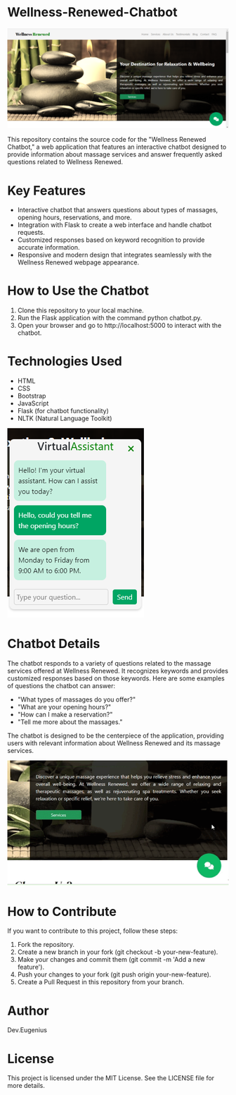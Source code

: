 # Wellness-Renewed-Chatbot

![Captura 1](static/img/Captura1.png)

This repository contains the source code for the "Wellness Renewed Chatbot," a web application that features an interactive chatbot designed to provide information about massage services and answer frequently asked questions related to Wellness Renewed.

# Key Features
- Interactive chatbot that answers questions about types of massages, opening hours, reservations, and more.
- Integration with Flask to create a web interface and handle chatbot requests.
- Customized responses based on keyword recognition to provide accurate information.
- Responsive and modern design that integrates seamlessly with the Wellness Renewed webpage appearance.

# How to Use the Chatbot
1. Clone this repository to your local machine.
2. Run the Flask application with the command python chatbot.py.
3. Open your browser and go to http://localhost:5000 to interact with the chatbot.

# Technologies Used
- HTML
- CSS
- Bootstrap
- JavaScript
- Flask (for chatbot functionality)
- NLTK (Natural Language Toolkit)

![Captura 2](static/img/Captura2.png)

# Chatbot Details
The chatbot responds to a variety of questions related to the massage services offered at Wellness Renewed. It recognizes keywords and provides customized responses based on those keywords. Here are some examples of questions the chatbot can answer:

- "What types of massages do you offer?"
- "What are your opening hours?"
- "How can I make a reservation?"
- "Tell me more about the massages."
  
The chatbot is designed to be the centerpiece of the application, providing users with relevant information about Wellness Renewed and its massage services.

![Video](static/img/chatbot.gif)

# How to Contribute
If you want to contribute to this project, follow these steps:

1. Fork the repository.
2. Create a new branch in your fork (git checkout -b your-new-feature).
3. Make your changes and commit them (git commit -m 'Add a new feature').
4. Push your changes to your fork (git push origin your-new-feature).
5. Create a Pull Request in this repository from your branch.

# Author
Dev.Eugenius

# License
This project is licensed under the MIT License. See the LICENSE file for more details.

